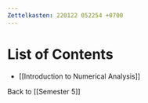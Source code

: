 ```yaml
---
Zettelkasten: 220122 052254 +0700
---
```

# List of Contents
* [[Introduction to Numerical Analysis]]

Back to [[Semester 5]]